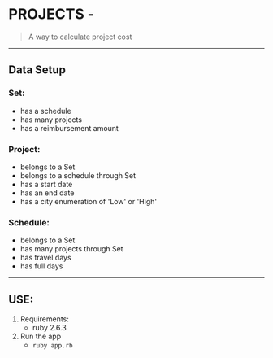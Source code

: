 # PROJECTS -
> A way to calculate project cost
---
## Data Setup

### Set:
   - has a schedule
   - has many projects
   - has a reimbursement amount

 ### Project:
   - belongs to a Set
   - belongs to a schedule through Set
   - has a start date
   - has an end date
   - has a city enumeration of 'Low' or 'High'

 ### Schedule:
   - belongs to a Set
   - has many projects through Set
   - has travel days
   - has full days

-------
## USE:
1. Requirements:
   - ruby 2.6.3
2. Run the app
   - `ruby app.rb`
